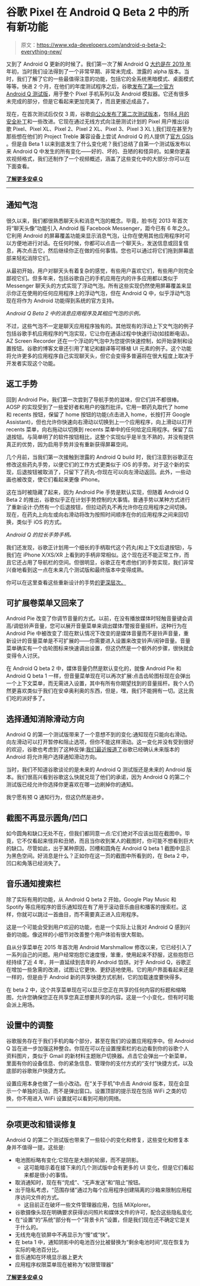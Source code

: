 # 谷歌 Pixel 在 Android Q Beta 2 中的所有新功能

> 原文：<https://www.xda-developers.com/android-q-beta-2-everything-new/>

又到了 Android Q 更新的时候了。我们第一次了解 Android Q [大约是在 2019 年](https://www.xda-developers.com/android-q-dark-theme-desktop-mode-permission-revamp/)年初，当时我们设法得到了一个非常早期、非常未完成、泄露的 alpha 版本。当时，我们了解了它的一些最值得注意的功能，包括它的全系统黑暗模式、桌面模式等等。快进 2 个月，在他们的年度测试程序之后，谷歌[发布了第一个官方 Android Q 测试版](https://www.xda-developers.com/android-q-beta-changes-google-pixel/)，用于整个 Pixel 手机系列以及 Android 模拟器。它还有很多未完成的部分，但是它看起来更加完美了，而且更接近成品了。

现在，在首次测试后仅仅 3 周，谷歌[向公众发布了第二次测试版本](https://www.xda-developers.com/android-q-beta-2-notification-bubbles/)，包括[4 月的安全补丁](https://www.xda-developers.com/april-2019-android-security-google-pixel-essential-phone/)和一些改进。它现在通过无线方式向注册测试计划的 Pixel 用户推出(谷歌 Pixel、Pixel XL、Pixel 2、Pixel 2 XL、Pixel 3、Pixel 3 XL ),我们现在甚至为那些想在他们的 Project Treble 兼容设备上尝试 Android Q 的人提供了[官方 GSIs](https://www.xda-developers.com/android-q-gsi-project-treble/) 。但是自 Beta 1 以来到底发生了什么变化呢？我们总结了自第一个测试版发布以来 Android Q 中发生的所有变化——好的、坏的、丑陋的和怪异的。如果你更喜欢视频格式，我们还制作了一个视频概述，涵盖了这些变化中的大部分:你可以在下面查看。

[**了解更多安卓 Q**](https://www.xda-developers.com/tag/android-q/)

* * *

## 通知气泡

很久以来，我们都很熟悉聊天头和消息气泡的概念。毕竟，脸书在 2013 年首次将“聊天头像”功能引入 Android 版 Facebook Messenger，距今已有 6 年之久。它利用 Android 的屏幕覆盖功能来显示消息气泡，让你在使用其他应用程序时可以方便地进行对话。在任何时候，你都可以点击一个聊天头，发送信息或回复信息，再次点击它，然后继续你正在做的任何事情。您也可以通过将它们拖到屏幕底部来轻松消除它们。

从最初开始，用户对聊天头有着复杂的感觉，有些用户喜欢它们，有些用户则完全鄙视它们。但多年来，包括谷歌自己的手机应用在内的许多应用都以类似于 Messenger 聊天头的方式实现了浮动气泡。所有这些实现仍然使用屏幕覆盖来显示你正在使用的任何应用程序上的浮动气泡，但在 Android Q 中，似乎浮动气泡现在将作为 Android 功能得到系统的官方支持。

*Android Q Beta 2 中的消息应用程序及其相应气泡的示例。*

不过，这些气泡不一定是聊天应用程序独有的。其他现有的浮动上下文气泡的例子包括谷歌手机应用程序的气泡实现，它让你在通话过程中快速行动(如挂断电话)。AZ Screen Recorder 还在一个浮动的气泡中为您提供快速控制，如开始录制和设置按钮。谷歌的博客文章还引用了笔记和翻译等可移植 UI 元素的例子。这个功能将允许更多的应用程序自己实现聊天头，但它会变得多普遍将在很大程度上取决于开发者实现这个功能。

## 返工手势

回到 Android Pie，我们第一次尝到了导航手势的滋味，但它们并不都很棒。AOSP 的实现受到了一些爱好者和用户的强烈批评。它用一颗药丸取代了 home 和 recents 按钮，保留了 home 按钮的功能(点击进入 home，长按打开 Google Assistant)，但也允许你快速向右滑动以切换到上一个应用程序，向上滑动以打开 recents 菜单，向右拖动以切换到 recents 菜单中的任何给定应用程序。保留了后退按钮。与简单明了的软件按钮相比，这整个实现似乎是半生不熟的，并没有提供真正的优势，因为启用手势并没有重新获得屏幕空间。

几个月前，当我们第一次接触到泄露的 Android Q build 时，我们注意到谷歌正在修改这些药丸手势，以便它们的工作方式更类似于 iOS 的手势。对于这个新的实现，后退按钮被取消了，只留下了药丸-你现在可以向左滑动返回。此外，一些动画也被改变，使它们看起来更像 iPhone。

这在当时被隐藏了起来，因为 Android Pie 手势是默认实现，但随着 Android Q Beta 2 的推出，谷歌似乎正在计划手势控制的大事情。普通手势以某种方式进行了重新设计:仍然有一个后退按钮，但拉动药丸不再允许你在应用程序之间切换。现在，在药丸上向左或向右滑动将改为按照时间顺序在你的应用程序之间来回切换，类似于 iOS 的方式。

*Android Q 的拉长手势手柄。*

我们还发现，谷歌正计划用一个细长的手柄取代这个药丸(和上下文后退按钮)，与我们在 iPhone X/XS/XR 上看到的手柄非常相似。这个现在还不能正常工作，而且它还占用了导航栏的空间。但很明显，谷歌正在考虑他们的手势实现，我们非常兴奋地看到这一点在未来几个测试版和最终版本中变得成熟。

你可以在这里查看这些重新设计的手势[的更深层次。](https://www.xda-developers.com/android-q-beta-2-iphone-x-gesture-bar/)

## 可扩展卷菜单又回来了

Android Pie 改变了你调节音量的方式。以前，在没有播放媒体时轻触音量键会调高/调低铃声音量，您可以展开音量菜单来调出媒体/警报音量摇杆。这种行为在 Android Pie 中被改变了:现在默认情况下改变的是媒体音量而不是铃声音量，重新设计的音量菜单是不可扩展的——你需要进入设置来改变铃声/闹钟音量。音量菜单确实有一个齿轮图标来快速调出设置，但这仍然是一个额外的步骤，很快就会变得令人讨厌。

在 Android Q beta 2 中，媒体音量仍然是默认变化的，就像 Android Pie 和 Android Q beta 1 一样，但音量菜单现在可以再次扩展:点击齿轮图标现在会弹出一个上下文菜单，而无需进入设置，其中有所有你期望找到的音量摇杆。我个人仍然更喜欢类似于我们在安卓奥利奥的东西，但是，嘿，我们不能拥有一切。这比我们吃的派好多了。

## 选择通知消除滑动方向

Android Q 的第一个测试版带来了一个意想不到的变化:通知现在只能向右滑动。向左滑动可以打开暂停和阻止选项，但你不能这样滑动。这一变化并没有受到很好的欢迎，谷歌也考虑到了这种反弹:[我们最近报道了](https://www.xda-developers.com/android-q-change-notification-swipe-to-dismiss-direction/)谷歌已经确认未来版本的 Android 将允许用户选择通知滑动方向。

当时，我们不知道谷歌谈论的是未来的 Android Q 测试版还是未来的 Android 版本。我们很高兴看到谷歌这么快就兑现了他们的承诺，因为 Android Q 的第二个测试版已经允许你选择你更喜欢在哪一边刷掉你的通知。

我宁愿有预 Q 通知行为，但这仍然是进步。

## 截图不再显示圆角/凹口

如今圆角和缺口无处不在，但我们都同意一点:它们绝对不应该出现在截图中。毕竟，它不仅看起来怪异和丑陋，而且当你收到某人的截图时，你可能不想看到巨大的缺口。尽管如此，出于某种原因，凹槽和圆角在 Android Q beta 1 截图中显示为黑色空间。好消息是什么？正如你在这一页的截图中所看到的，在 Beta 2 中，凹口和角落已经消失了。

## 音乐通知搜索栏

除了实际有用的功能，从 Android Q beta 2 开始，Google Play Music 和 Spotify 等应用程序的音乐通知现在有了用于滚动音乐曲目和播客的搜索栏。这样，你就可以跳过一首曲目，而不需要真正进入应用程序。

这是一个可能会受到用户欢迎的功能，也是一个实际上让我对 Android Q 感到兴奋的功能。像这样的小细节对改善整个用户体验有很大帮助。

自从分享菜单在 2015 年首次用 Android Marshmallow 修改以来，它已经引入了一系列自己的问题。用户经常抱怨它速度慢，笨重，使用起来不舒服，这些抱怨已经持续了近 4 年，并一直延续到去年的 Android 馅饼。对于 Android Q，谷歌正在增加一些急需的改进，试图让它更快、更舒适地使用。它的用户界面看起来还是一样的，但是由于 Android 新的共享快捷方式机制，它的加载速度要快得多。

在 beta 2 中，这个共享菜单现在可以显示您正在共享的任何内容的标题和缩略图，允许您确保您正在共享您真正想要共享的内容。这是一个小变化，但有时可能会派上用场。

## 设置中的调整

谷歌服务存在于我们手机的每个部分，甚至在我们的设置应用程序中。但 Android Q 旨在进一步加强这种整合。你现在可以在设置搜索栏的右边看到你的谷歌个人资料图片，类似于 Gmail 的新材料主题账户切换器。点击它会弹出一个新菜单，里面有你的设备信息、你的紧急信息、管理你的支付方式的“支付”快捷方式，以及底部的谷歌账户快捷方式。

设置应用本身也做了一些小改动。在“关于手机”中点击 Android 版本，现在会显示一个单独的活动，而不是弹出窗口。设置顶部的提示现在包括 WiFi 之类的切换，你不用进入 WiFi 设置就可以看到可用的网络。

* * *

## 杂项更改和错误修复

Android Q 的第二个测试版也带来了一些较小的变化和修复，这些变化和修复本身并不值得一提。这些是:

*   电池图标略有变化:它现在是大胆的轮廓，而不是阴影。
    *   这可能暗示着在接下来的几个测试版中会有更多的 UI 变化，但是它们看起来都是很小的事情。
*   取消通知时，现在有“完成”、“无声发送”和“阻止”按钮。
*   出于隐私考虑，“范围存储”通过为每个应用程序创建隔离的沙箱来限制应用程序访问文件的方式。
    *   这目前正在破坏一些文件管理器应用，包括 MiXplorer。
*   谷歌摄像头现在明确要求获得访问照片和媒体文件的许可，配合这些隐私变化
*   在“设置”的“系统”部分有一个“背景卡片”设置，但是我们现在还不确定它是关于什么的。
*   无线充电在锁屏中不再显示为“慢”或“快”。
*   在 beta 1 中，通知阴影中的电池百分比被替换为“剩余电池时间”,现在恢复为实际的电池百分比。
*   音乐通知在环境显示器上更大
*   应用程序权限菜单现在被称为“权限管理器”

[**了解更多安卓 Q**](https://www.xda-developers.com/tag/android-q/)